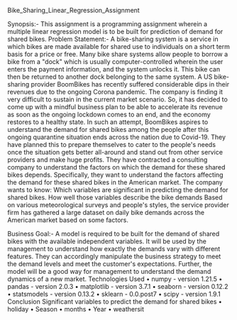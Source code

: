 Bike_Sharing_Linear_Regression_Assignment

Synopsis:-
This assignment is a programming assignment wherein a multiple linear regression model is to be built for prediction of demand for shared bikes.
Problem Statement:-
A bike-sharing system is a service in which bikes are made available for shared use to individuals on a short term basis for a price or free. Many bike share systems allow people to borrow a bike from a "dock" which is usually computer-controlled wherein the user enters the payment information, and the system unlocks it. This bike can then be returned to another dock belonging to the same system.
A US bike-sharing provider BoomBikes has recently suffered considerable dips in their revenues due to the ongoing Corona pandemic. The company is finding it very difficult to sustain in the current market scenario. So, it has decided to come up with a mindful business plan to be able to accelerate its revenue as soon as the ongoing lockdown comes to an end, and the economy restores to a healthy state.
In such an attempt, BoomBikes aspires to understand the demand for shared bikes among the people after this ongoing quarantine situation ends across the nation due to Covid-19. They have planned this to prepare themselves to cater to the people's needs once the situation gets better all-around and stand out from other service providers and make huge profits.
They have contracted a consulting company to understand the factors on which the demand for these shared bikes depends. Specifically, they want to understand the factors affecting the demand for these shared bikes in the American market. The company wants to know:
Which variables are significant in predicting the demand for shared bikes. How well those variables describe the bike demands Based on various meteorological surveys and people's styles, the service provider firm has gathered a large dataset on daily bike demands across the American market based on some factors.

Business Goal:-
A model is required to be built for the demand of shared bikes with the available independent variables. It will be used by the management to understand how exactly the demands vary with different features. They can accordingly manipulate the business strategy to meet the demand levels and meet the customer's expectations. Further, the model will be a good way for management to understand the demand dynamics of a new market.
Technologies Used
•	numpy - version 1.21.5
•	pandas - version 2.0.3
•	matplotlib - version 3.7.1
•	seaborn - version 0.12.2
•	statsmodels - version 0.13.2
•	sklearn - 0.0.post7
•	scipy - version 1.9.1
Conclusion
Significant variables to predict the demand for shared bikes
•	holiday
•	Season
•	months
•	Year 
•	weathersit
